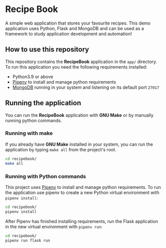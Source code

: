 # Recipe Book

A simple web application that stores your favourite recipes. This demo application uses Python, Flask and MongoDB and can be used as a framework to study application development and automation!

## How to use this repository

This repository contains the **RecipeBook** application in the `app/` directory. To run this application you need the following requirements installed:

* Python3.9 or above
* [Pipenv](https://pypi.org/project/pipenv/) to install and manage python requirements
* [MongoDB](https://www.mongodb.com/) running in your system and listening on its default port `27017`

## Running the application

You can run the **RecipeBook** application with **GNU Make** or by manually running python commands.

### Running with make

If you already have **GNU Make** installed in your system, you can run the application by typing `make all` from the project's root.

```bash
cd recipebook/
make all
```

### Running with Python commands

This project uses [Pipenv](https://pypi.org/project/pipenv/) to install and manage python requirements. To run the application use pipenv to create a new Python virtual environment with `pipenv install`:

```bash
cd recipebook/
pipenv install
```

After Pipenv has finished installing requirements, run the Flask application in the new virtual environment with `pipenv run`:

```bash
cd recipebook/
pipenv run flask run
```

